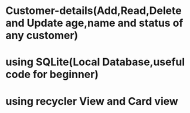 # Customer-details(Add,Read,Delete and Update age,name and status of any customer)
# using SQLite(Local Database,useful code for beginner)
# using recycler View and Card view
